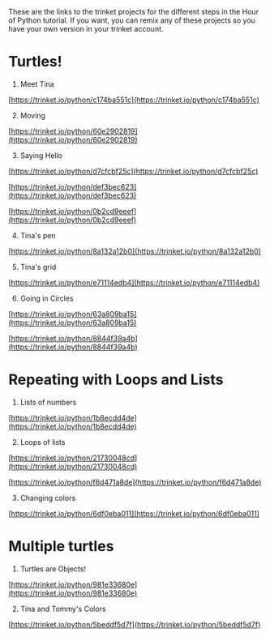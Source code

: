 These are the links to the trinket projects for the different steps in the Hour of Python tutorial.
If you want, you can remix any of these projects so you have your own version in your trinket account.

# Turtles!

1. Meet Tina

[https://trinket.io/python/c174ba551c](https://trinket.io/python/c174ba551c)

2. Moving
 
[https://trinket.io/python/60e2902819](https://trinket.io/python/60e2902819)

3. Saying Hello
 
[https://trinket.io/python/d7cfcbf25c](https://trinket.io/python/d7cfcbf25c)

[https://trinket.io/python/def3bec623](https://trinket.io/python/def3bec623)

[https://trinket.io/python/0b2cd9eeef](https://trinket.io/python/0b2cd9eeef)


4. Tina's pen
 
[https://trinket.io/python/8a132a12b0](https://trinket.io/python/8a132a12b0)

5. Tina's grid

[https://trinket.io/python/e71114edb4](https://trinket.io/python/e71114edb4)

6. Going in Circles

[https://trinket.io/python/63a809ba15](https://trinket.io/python/63a809ba15)

[https://trinket.io/python/8844f39a4b](https://trinket.io/python/8844f39a4b)

# Repeating with Loops and Lists

1. Lists of numbers

[https://trinket.io/python/1b8ecdd4de](https://trinket.io/python/1b8ecdd4de)

2. Loops of lists

[https://trinket.io/python/21730048cd](https://trinket.io/python/21730048cd)

[https://trinket.io/python/f6d471a8de](https://trinket.io/python/f6d471a8de)

3. Changing colors

[https://trinket.io/python/6df0eba011](https://trinket.io/python/6df0eba011)

# Multiple turtles

1. Turtles are Objects!

[https://trinket.io/python/981e33680e](https://trinket.io/python/981e33680e)

2. Tina and Tommy's Colors

[https://trinket.io/python/5beddf5d7f](https://trinket.io/python/5beddf5d7f)

